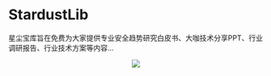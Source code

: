 # StardustLib
星尘宝库旨在免费为大家提供专业安全趋势研究白皮书、大咖技术分享PPT、行业调研报告、行业技术方案等内容…
<p align="center">
  <img src="https://github.com/stardustsec/StardustLib/blob/main/logo.jpg" />
</p>
   
